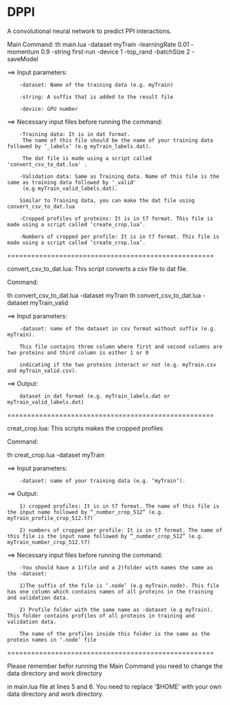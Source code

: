 # DPPI
A convolutional neural network to predict PPI interactions.


Main Command:
th main.lua -dataset myTrain  -learningRate 0.01 -momentum 0.9  -string first-run  -device 1 -top_rand -batchSize 2 -saveModel

==> Input parameters: 

        -dataset: Name of the training data (e.g. myTrain)

        -string: A suffix that is added to the result file
        
        -device: GPU number
        
              
==> Necessary input files before running the command:

        -Training data: It is in dat format. 
         The name of this file should be the name of your training data followed by ‘_labels’ (e.g myTrain_labels.dat).

         The dat file is made using a script called 'convert_csv_to_dat.lua' . 

        -Validation data: Same as Training data. Name of this file is the same as training data followed by '_valid'
         (e.g myTrain_valid_labels.dat). 

        Similar to Training data, you can make the dat file using convert_csv_to_dat.lua

        -Cropped profiles of proteins: It is in t7 format. This file is made using a script called ‘create_crop.lua’.

        -Numbers of cropped per profile: It is in t7 format. This file is made using a script called ‘create_crop.lua’.

====================================================

convert_csv_to_dat.lua: This script converts a csv file to dat file.

Command:

th convert_csv_to_dat.lua -dataset myTrain
th convert_csv_to_dat.lua -dataset myTrain_valid

==> Input parameters: 

        -dataset: name of the dataset in csv format without suffix (e.g. myTrain).
        
        This file contains three column where first and second columns are two proteins and third column is either 1 or 0
        
        indicating if the two proteins interact or not (e.g. myTrain.csv and myTrain_valid.csv). 
        
==> Output:

        dataset in dat format (e.g. myTrain_labels.dat or myTrain_valid_labels.dat) 

====================================================

creat_crop.lua: This scripts makes the cropped profiles

Command:

th creat_crop.lua -dataset myTrain  

==> Input parameters:

        -dataset: name of your training data (e.g. ‘myTrain’).
        
==> Output:

        1) cropped profiles: It is in t7 format. The name of this file is the input name followed by “_number_crop_512” (e.g. myTrain_profile_crop_512.t7)

        2) numbers of cropped per profile: It is in t7 format. The name of this file is the input name followed by “_number_crop_512” (e.g. myTrain_number_crop_512.t7) 


==> Necessary input files before running the command:

        -You should have a 1)file and a 2)folder with names the same as the -dataset:
        
        1)The suffix of the file is ‘.node’ (e.g myTrain.node). This file has one column which contains names of all proteins in the training and validation data. 

        2) Profile folder with the same name as -dataset (e.g myTrain). This folder contains profiles of all proteins in training and validation data. 
        
        The name of the profiles inside this folder is the same as the protein names in ‘.node’ file 

====================================================

Please remember befor running the Main Command you need to change the data directory and work directory 

in main.lua file at lines 5 and 6. You need to replace '$HOME' with your own data directory and work directory. 


